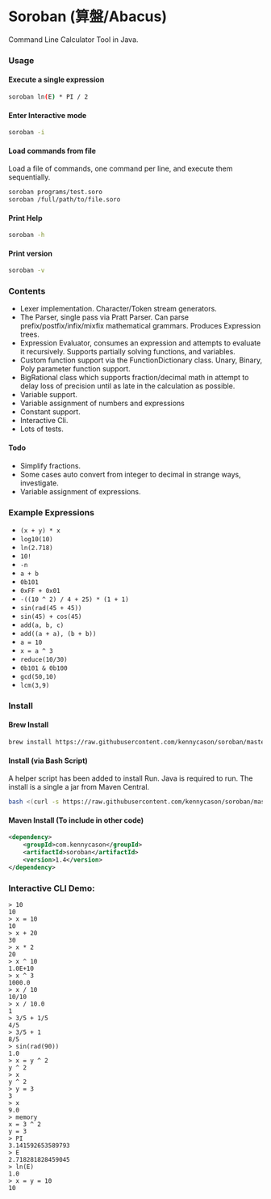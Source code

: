 Soroban (算盤/Abacus)
====================

Command Line Calculator Tool in Java. 

### Usage

#### Execute a single expression

```bash
soroban ln(E) * PI / 2
```

#### Enter Interactive mode

```bash
soroban -i
```

#### Load commands from file

Load a file of commands, one command per line, and execute them sequentially. 

```bash
soroban programs/test.soro 
soroban /full/path/to/file.soro 
```

#### Print Help

```bash
soroban -h
```

#### Print version

```bash
soroban -v
```


### Contents
   - Lexer implementation. Character/Token stream generators.
   - The Parser, single pass via Pratt Parser. Can parse prefix/postfix/infix/mixfix mathematical grammars. Produces Expression trees.
   - Expression Evaluator, consumes an expression and attempts to evaluate it recursively. Supports partially solving functions, and variables.
   - Custom function support via the FunctionDictionary class. Unary, Binary, Poly parameter function support.
   - BigRational class which supports fraction/decimal math in attempt to delay loss of precision until as late in the calculation as possible.
   - Variable support.
   - Variable assignment of numbers and expressions
   - Constant support.
   - Interactive Cli.
   - Lots of tests.
   
#### Todo
   - Simplify fractions.
   - Some cases auto convert from integer to decimal in strange ways, investigate.
   - Variable assignment of expressions.
  
### Example Expressions
   - `(x + y) * x`
   - `log10(10)`
   - `ln(2.718)`
   - `10!`
   - `-n`
   - `a + b`
   - `0b101`
   - `0xFF + 0x01`
   - `-((10 ^ 2) / 4 + 25) * (1 + 1)`
   - `sin(rad(45 + 45))`
   - `sin(45) + cos(45)`
   - `add(a, b, c)`
   - `add((a + a), (b + b))`
   - `a = 10`
   - `x = a ^ 3`
   - `reduce(10/30)`
   - `0b101 & 0b100`
   - `gcd(50,10)`
   - `lcm(3,9)`
   
   
### Install

#### Brew Install

```bash
brew install https://raw.githubusercontent.com/kennycason/soroban/master/script/brew/soroban.rb
```

#### Install (via Bash Script)

A helper script has been added to install Run. Java is required to run.
The install is a single a jar from Maven Central.

```bash
bash <(curl -s https://raw.githubusercontent.com/kennycason/soroban/master/script/install.sh)
```

#### Maven Install (To include in other code)

```xml
<dependency>
    <groupId>com.kennycason</groupId>
    <artifactId>soroban</artifactId>
    <version>1.4</version>
</dependency>
```
   
   
### Interactive CLI Demo:
```
> 10
10
> x = 10
10
> x + 20
30
> x * 2
20
> x ^ 10
1.0E+10
> x ^ 3
1000.0
> x / 10
10/10
> x / 10.0
1
> 3/5 + 1/5
4/5
> 3/5 + 1
8/5
> sin(rad(90))
1.0
> x = y ^ 2
y ^ 2
> x
y ^ 2
> y = 3
3
> x
9.0
> memory
x = 3 ^ 2
y = 3
> PI
3.141592653589793
> E
2.718281828459045
> ln(E)
1.0
> x = y = 10
10
```
